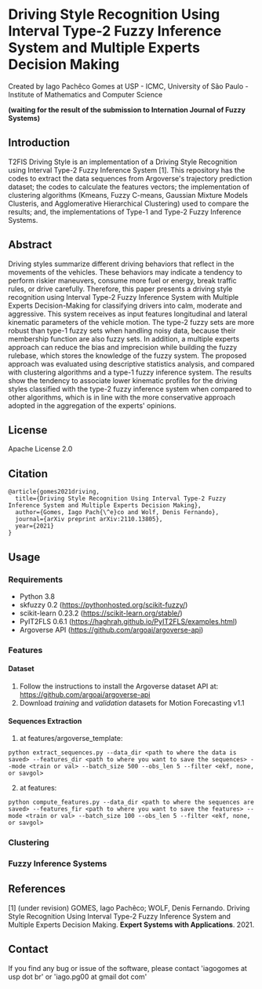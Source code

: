 # Driving Style Recognition Using Interval Type-2 Fuzzy Inference System and Multiple Experts Decision Making

Created by Iago Pachêco Gomes at USP - ICMC, University of São Paulo - Institute of Mathematics and Computer Science

**(waiting for the result of the submission to Internation Journal of Fuzzy Systems)**

## Introduction

T2FIS Driving Style is an implementation of a Driving Style Recognition using Interval Type-2 Fuzzy Inference System [1]. This repository has the codes to extract the data sequences from Argoverse's trajectory prediction dataset; the codes to calculate the features vectors; the implementation of clustering algorithms (Kmeans, Fuzzy C-means, Gaussian Mixture Models Clusteris, and Agglomerative Hierarchical Clustering) used to compare the results; and, the implementations of Type-1 and Type-2 Fuzzy Inference Systems.

## Abstract

Driving styles summarize different driving behaviors that reflect in the movements of the vehicles. These behaviors may indicate a tendency to perform riskier maneuvers, consume more fuel or energy, break traffic rules, or drive carefully. Therefore, this paper presents a driving style recognition using Interval Type-2 Fuzzy Inference System with Multiple Experts Decision-Making for classifying drivers into calm, moderate and aggressive. This system receives as input features longitudinal and lateral kinematic parameters of the vehicle motion. The type-2 fuzzy sets are more robust than type-1 fuzzy sets when handling noisy data, because their membership function are also fuzzy sets. In addition, a multiple experts approach can reduce the bias and imprecision while building the fuzzy rulebase, which stores the knowledge of the fuzzy system. The proposed approach was evaluated using descriptive statistics analysis, and compared with clustering algorithms and a type-1 fuzzy inference system. The results show the tendency to associate lower kinematic profiles for the driving styles classified with the type-2 fuzzy inference system when compared to other algorithms, which is in line with the more conservative approach adopted in the aggregation of the experts' opinions.

## License

Apache License 2.0

## Citation
``` 
@article{gomes2021driving,
  title={Driving Style Recognition Using Interval Type-2 Fuzzy Inference System and Multiple Experts Decision Making},
  author={Gomes, Iago Pach{\^e}co and Wolf, Denis Fernando},
  journal={arXiv preprint arXiv:2110.13805},
  year={2021}
}
```
## Usage

### Requirements

- Python 3.8
- skfuzzy 0.2 (https://pythonhosted.org/scikit-fuzzy/)
- scikit-learn 0.23.2 (https://scikit-learn.org/stable/)
- PyIT2FLS 0.6.1 (https://haghrah.github.io/PyIT2FLS/examples.html)
- Argoverse API (https://github.com/argoai/argoverse-api)

### Features
#### Dataset
1) Follow the instructions to install the Argoverse dataset API at: https://github.com/argoai/argoverse-api
2) Download *training* and *validation* datasets for Motion Forecasting v1.1

#### Sequences Extraction 

1) at features/argoverse_template:

  ```
  python extract_sequences.py --data_dir <path to where the data is saved> --features_dir <path to where you want to save the sequences> --mode <train or val> --batch_size 500 --obs_len 5 --filter <ekf, none, or savgol>
  ```
  
2) at features:

  ```
  python compute_features.py --data_dir <path to where the sequences are saved> --features_fir <path to where you want to save the features> --mode <train or val> --batch_size 100 --obs_len 5 --filter <ekf, none, or savgol>
  ```
### Clustering

### Fuzzy Inference Systems

## References

[1] (under revision) GOMES, Iago Pachêco; WOLF, Denis Fernando. Driving Style Recognition Using Interval Type-2 Fuzzy Inference System and Multiple Experts Decision Making. **Expert Systems with Applications**. 2021.



## Contact

If you find any bug or issue of the software, please contact 'iagogomes at usp dot br' or 'iago.pg00 at gmail dot com'
